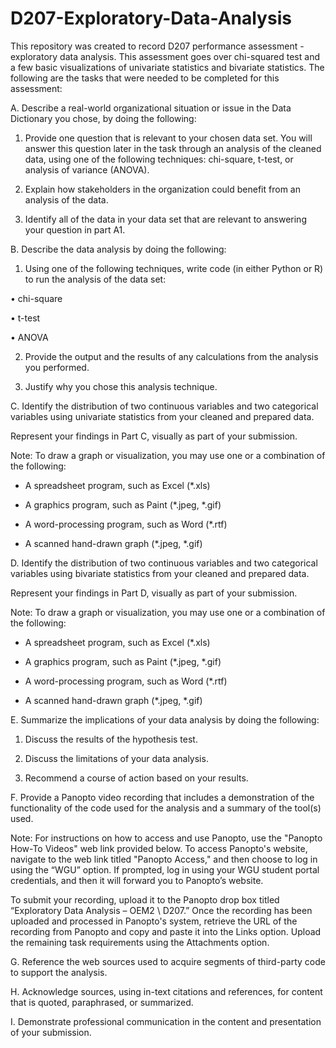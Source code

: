 # D207-Exploratory-Data-Analysis

This repository was created to record D207 performance assessment - exploratory data analysis. This assessment goes over chi-squared test and a few basic visualizations of univariate statistics and bivariate statistics. The following are the tasks that were needed to be completed for this assessment:

A.  Describe a real-world organizational situation or issue in the Data Dictionary you chose, by doing the following:

1.  Provide one question that is relevant to your chosen data set. You will answer this question later in the task through an analysis of the cleaned data, using one of the following techniques: chi-square, t-test, or analysis of variance (ANOVA).

2.  Explain how stakeholders in the organization could benefit from an analysis of the data.

3.  Identify all of the data in your data set that are relevant to answering your question in part A1.

 

B.  Describe the data analysis by doing the following:

1.  Using one of the following techniques, write code (in either Python or R) to run the analysis of the data set:

•   chi-square

•   t-test

•   ANOVA

2.  Provide the output and the results of any calculations from the analysis you performed.

3.  Justify why you chose this analysis technique.

 

C.  Identify the distribution of two continuous variables and two categorical variables using univariate statistics from your cleaned and prepared data. 

Represent your findings in Part C, visually as part of your submission.
 

Note: To draw a graph or visualization, you may use one or a combination of the following:

- A spreadsheet program, such as Excel (*.xls)

- A graphics program, such as Paint (*.jpeg, *.gif)

- A word-processing program, such as Word (*.rtf) 

- A scanned hand-drawn graph (*.jpeg, *.gif)

 

D.  Identify the distribution of two continuous variables and two categorical variables using bivariate statistics from your cleaned and prepared data.

Represent your findings in Part D, visually as part of your submission.
 

Note: To draw a graph or visualization, you may use one or a combination of the following:

- A spreadsheet program, such as Excel (*.xls)

- A graphics program, such as Paint (*.jpeg, *.gif)

- A word-processing program, such as Word (*.rtf) 

- A scanned hand-drawn graph (*.jpeg, *.gif)

  

E.  Summarize the implications of your data analysis by doing the following:

1.  Discuss the results of the hypothesis test.

2.  Discuss the limitations of your data analysis.

3.  Recommend a course of action based on your results.

 

F.  Provide a Panopto video recording that includes a demonstration of the functionality of the code used for the analysis and a summary of the tool(s) used. 

 

Note: For instructions on how to access and use Panopto, use the "Panopto How-To Videos" web link provided below. To access Panopto's website, navigate to the web link titled "Panopto Access," and then choose to log in using the “WGU” option. If prompted, log in using your WGU student portal credentials, and then it will forward you to Panopto’s website.

 

To submit your recording, upload it to the Panopto drop box titled “Exploratory Data Analysis – OEM2 \ D207.” Once the recording has been uploaded and processed in Panopto's system, retrieve the URL of the recording from Panopto and copy and paste it into the Links option. Upload the remaining task requirements using the Attachments option. 

 

G.  Reference the web sources used to acquire segments of third-party code to support the analysis. 

 

H.  Acknowledge sources, using in-text citations and references, for content that is quoted, paraphrased, or summarized.

 

I.   Demonstrate professional communication in the content and presentation of your submission.
